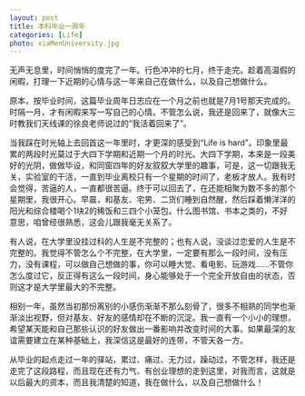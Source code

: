 ```yaml
---
layout: post
title: 本科毕业一周年
categories: [Life]
photo: xiaMenUniversity.jpg
---
```


无声无息里，时间悄悄的度完了一年。行色冲冲的七月，终于走完。趁着高温假的闲暇，打理一下近期的心情与这一年来自己在做什么，以及自己想做什么。

原本，按毕业时间，这篇毕业周年日志应在一个月之前也就是7月1号那天完成的。时隔一月，才有闲暇来写一写自己的心情。不管怎么说，我还是回来了，就像大三时教我们天线课的徐良老师说过的“我活着回来了”。

当我踩在时光轴上去回首这一年里时，才更深的感受到“Life is hard”。印象里最累的两段时光莫过于大四下学期和近期一个月的时光。大四下学期，本来是一段美好的光阴，做做毕设，和同窗四年的好友叙叙大学里的趣事，可是，这一切跟我无关，实验室的干活，一直到毕业离校只有一个星期的时间了，老板才放人。我有时会觉得，苦逼的人，一直都很苦逼。终于可以回去了，在还能相聚为数不多的那个星期里，我很开心。早晨，和基友、宅男、二货们睡到自然醒，然后踩着懒洋洋的阳光和综合楼喝个1块2的稀饭和三四个小笼包。什么图书馆、书本之类的，不好意思，咱曾经很熟悉，这会儿跟我毫无关系了。

有人说，在大学里没挂过科的人生是不完整的；也有人说，没谈过恋爱的人生是不完整的。我觉得不管怎么个不完整，在大学里，一定要有那么一段时间，没有压力，没有课程，可以做自己想做的事，你可以睡大觉、看电影、玩游戏……不管你怎么度过它，反正得有这么一段时间，身心能够处于一个完全开放自由的状态，否则这才是大学里最大的不完整。

相别一年，虽然当初那份离别的小感伤渐渐不那么刻骨了，很多不相熟的同学也渐渐淡出视野，但对基友、好友的感情却在不断的沉淀。我一直有一个小小的理想，希望某天能和自己那些认识的好友做出一番影响并改变时间的大事。如果最深的友谊需要建立在某种基础上，我深信这是最好的连带，不管天各一方。

从毕业的起点走过一年的驿站，累过、痛过、无力过，躁动过，不管怎样，我还是走完了这段路程，而且现在还有力气、有创业理想的走到这里，对我而言，这就是以后最大的资本，而且我清楚的知道，我在做什么，以及自己想做什么！






